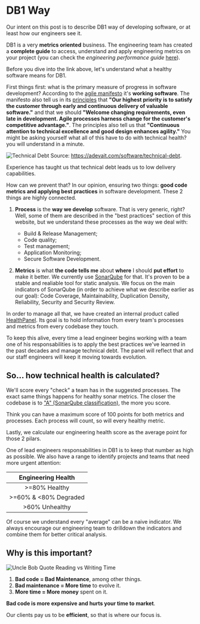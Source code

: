 # DB1 Way
Our intent on this post is to describe DB1 way of developing software, or at least how our engineers see it.

DB1 is a very **metrics oriented** business. The engineering team has created a **complete guide** to access, understand and apply engineering metrics on your project (you can check the _engineering performance guide_ [here](https://github.com/db1group/engineering-performance-guide)).

Before you dive into the link above, let's understand what a healthy software means for DB1.

First things first: what is the primary measure of progress in software development? According to the [agile manifesto](https://agilemanifesto.org) it's **working software**. The manifesto also tell us in its [principles](https://agilemanifesto.org/principles.html) that **"Our highest priority is to satisfy the customer through early and continuous delivery of valuable software."** and that we should **"Welcome changing requirements, even late in development. Agile processes harness change for the customer's competitive advantage."**. The principles also tell us that **"Continuous attention to technical excellence and good design enhances agility."** You might be asking yourself what all of this have to do with technical health? you will understand in a minute.

![Technical Debt](/img/docs/Technical-Debt-1024x535.png)
Source: https://adevait.com/software/technical-debt.

Experience has taught us that technical debt leads us to low delivery capabilities.

How can we prevent that? In our opinion, ensuring two things: **good code metrics and applying best practices** in software development. These 2 things are highly connected.

1. **Process** is the **way we develop** software. That is very generic, right? Well, some of them are described in the "best practices" section of this website, but we understand these processes as the way we deal with:

   - Build & Release Management;
   - Code quality;
   - Test management;
   - Application Monitoring;
   - Secure Software Development.

2. **Metrics** is what **the code tells me** about **where** I should **put effort** to make it better. We currently use [SonarQube](https://www.sonarsource.com/products/sonarqube) for that. It's proven to be a stable and realiable tool for static analysis. We focus on the main indicators of SonarQube (in order to achieve what we describe earlier as our goal): Code Coverage, Maintainability, Duplication Density, Reliability, Security and Security Review.

In order to manage all that, we have created an internal product called [HealthPanel](https://healthpanel.com.br). Its goal is to hold information from every team's processes and metrics from every codebase they touch.

To keep this alive, every time a lead engineer begins working with a team one of his responsabilities is to apply the best practices we've learned in the past decades and manage technical debt. The panel will reflect that and our staff engineers will keep it moving towards evolution.

## So... how technical health is calculated?

We'll score every "check" a team has in the suggested processes. The exact same things happens for healthy sonar metrics. The closer the codebase is to ["A" (SonarQube classification)](https://docs.sonarqube.org/latest/user-guide/metric-definitions/), the more you score.

Think you can have a maximum score of 100 points for both metrics and processes. Each process will count, so will every healthy metric.

Lastly, we calculate our engineering health score as the average point for those 2 pilars.

One of lead engineers responsabilities in DB1 is to keep that number as high as possible. We also have a range to identify projects and teams that need more urgent attention:

|  Engineering Health   |
| :-------------------: |
|     >=80% Healthy     |
| >=60% & <80% Degraded |
|    >60% Unhealthy     |

Of course we understand every "average" can be a naive indicator. We always encourage our engineering team to drilldown the indicators and combine them for better critical analysis.

## Why is this important?

![Uncle Bob Quote Reading vs Writing Time](/img/docs/Uncle-Bob-Quote-Reading-v-Writing-Time.png)

1. **Bad code = Bad Maintenance**, among other things.
2. **Bad maintenance = More time** to evolve it.
3. **More time = More money** spent on it.

**Bad code is more expensive and hurts your time to market**.

Our clients pay us to be **efficient**, so that is where our focus is.
